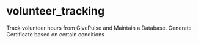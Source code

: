 # volunteer_tracking
Track volunteer hours from GivePulse and Maintain a Database. Generate Certificate based on certain conditions
